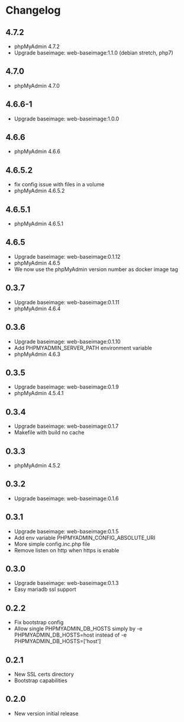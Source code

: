 # Changelog

## 4.7.2
  - phpMyAdmin 4.7.2
  - Upgrade baseimage: web-baseimage:1.1.0 (debian stretch, php7)

## 4.7.0
  - phpMyAdmin 4.7.0

## 4.6.6-1
  - Upgrade baseimage: web-baseimage:1.0.0

## 4.6.6
  - phpMyAdmin 4.6.6

## 4.6.5.2
  - fix config issue with files in a volume
  - phpMyAdmin 4.6.5.2

## 4.6.5.1
  - phpMyAdmin 4.6.5.1

## 4.6.5
  - Upgrade baseimage: web-baseimage:0.1.12
  - phpMyAdmin 4.6.5
  - We now use the phpMyAdmin version number as docker image tag

## 0.3.7
  - Upgrade baseimage: web-baseimage:0.1.11
  - phpMyAdmin 4.6.4

## 0.3.6
  - Upgrade baseimage: web-baseimage:0.1.10
  - Add PHPMYADMIN_SERVER_PATH environment variable
  - phpMyAdmin 4.6.3

## 0.3.5
  - Upgrade baseimage: web-baseimage:0.1.9
  - phpMyAdmin 4.5.4.1

## 0.3.4
  - Upgrade baseimage: web-baseimage:0.1.7
  - Makefile with build no cache

## 0.3.3
  - phpMyAdmin 4.5.2

## 0.3.2
  - Upgrade baseimage: web-baseimage:0.1.6

## 0.3.1
  - Upgrade baseimage: web-baseimage:0.1.5
  - Add env variable PHPMYADMIN_CONFIG_ABSOLUTE_URI
  - More simple config.inc.php file
  - Remove listen on http when https is enable

## 0.3.0
  - Upgrade baseimage: web-baseimage:0.1.3
  - Easy mariadb ssl support

## 0.2.2
  - Fix bootstrap config
  - Allow single PHPMYADMIN_DB_HOSTS simply by -e PHPMYADMIN_DB_HOSTS=host instead of -e PHPMYADMIN_DB_HOSTS=['host']

## 0.2.1
  - New SSL certs directory
  - Bootstrap capabilities

## 0.2.0
  - New version initial release
